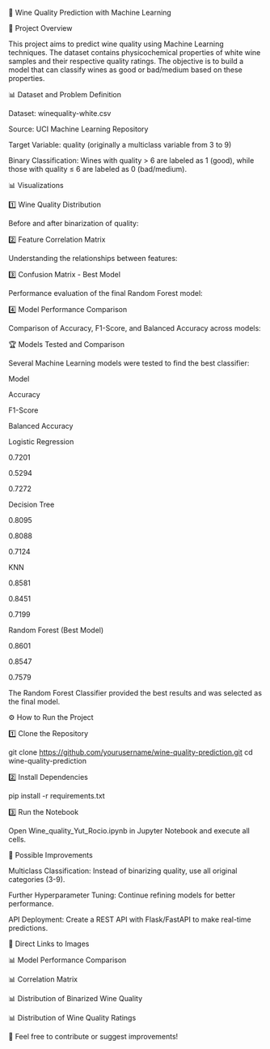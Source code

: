 🍷 Wine Quality Prediction with Machine Learning

📖 Project Overview

This project aims to predict wine quality using Machine Learning techniques. The dataset contains physicochemical properties of white wine samples and their respective quality ratings. The objective is to build a model that can classify wines as good or bad/medium based on these properties.

📊 Dataset and Problem Definition

Dataset: winequality-white.csv

Source: UCI Machine Learning Repository

Target Variable: quality (originally a multiclass variable from 3 to 9)

Binary Classification: Wines with quality > 6 are labeled as 1 (good), while those with quality ≤ 6 are labeled as 0 (bad/medium).

📊 Visualizations

1️⃣ Wine Quality Distribution

Before and after binarization of quality:



2️⃣ Feature Correlation Matrix

Understanding the relationships between features:


3️⃣ Confusion Matrix - Best Model

Performance evaluation of the final Random Forest model:


4️⃣ Model Performance Comparison

Comparison of Accuracy, F1-Score, and Balanced Accuracy across models:


🏆 Models Tested and Comparison

Several Machine Learning models were tested to find the best classifier:

Model

Accuracy

F1-Score

Balanced Accuracy

Logistic Regression

0.7201

0.5294

0.7272

Decision Tree

0.8095

0.8088

0.7124

KNN

0.8581

0.8451

0.7199

Random Forest (Best Model)

0.8601

0.8547

0.7579

The Random Forest Classifier provided the best results and was selected as the final model.

⚙️ How to Run the Project

1️⃣ Clone the Repository

git clone https://github.com/yourusername/wine-quality-prediction.git
cd wine-quality-prediction

2️⃣ Install Dependencies

pip install -r requirements.txt

3️⃣ Run the Notebook

Open Wine_quality_Yut_Rocio.ipynb in Jupyter Notebook and execute all cells.

🔮 Possible Improvements

Multiclass Classification: Instead of binarizing quality, use all original categories (3-9).

Further Hyperparameter Tuning: Continue refining models for better performance.

API Deployment: Create a REST API with Flask/FastAPI to make real-time predictions.

📂 Direct Links to Images

📊 Model Performance Comparison

📊 Correlation Matrix

📊 Distribution of Binarized Wine Quality

📊 Distribution of Wine Quality Ratings

🚀 Feel free to contribute or suggest improvements!